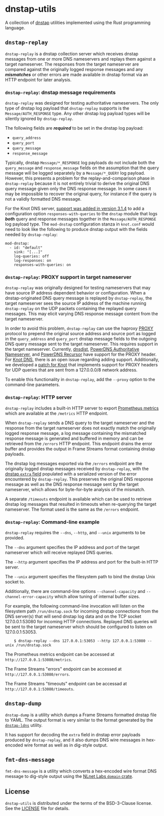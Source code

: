 # dnstap-utils

A collection of [dnstap] utilities implemented using the Rust
programming language.

[dnstap]: https://dnstap.info/

## `dnstap-replay`

`dnstap-replay` is a dnstap collection server which receives dnstap
messages from one or more DNS nameservers and replays them against a
target nameserver.  The responses from the target nameserver are
compared against the originally logged response messages and any
***mismatches*** or other errors are made available in dnstap format
via an HTTP endpoint for later analysis.

### `dnstap-replay`: dnstap message requirements

`dnstap-replay` was designed for testing authoritative nameservers. The
only type of dnstap log payload that `dnstap-replay` supports is the
`Message/AUTH_RESPONSE` type. Any other dnstap log payload types will be
silently ignored by `dnstap-replay`.

The following fields are ***required*** to be set in the dnstap log
payload:

 * `query_address`
 * `query_port`
 * `query_message`
 * `response_message`

Typically, dnstap `Message/*_RESPONSE` log payloads do not include both
the `query_message` and `response_message` fields on the assumption that
the query message will be logged separately by a `Message/*_QUERY` log
payload. However, this presents a problem for the replay-and-comparison
phase in `dnstap-replay` because it is not entirely trivial to derive
the original DNS query message given only the DNS response message. In
some cases it may be impossible to recover the original query, for
instance if the query is not a validly formatted DNS message.

For the Knot DNS server, [support was added in version 3.1.4] to add a
configuration option `responses-with-queries` to the `dnstap` module
that logs ***both*** query and response messages together in the
`Message/AUTH_RESPONSE` log payload type. The `mod-dnstap` configuration
stanza in `knot.conf` would need to look like the following to produce
dnstap output with the fields needed by `dnstap-replay`:

```
mod-dnstap:
  - id: "default"
    sink: "[...]"
    log-queries: off
    log-responses: on
    responses-with-queries: on
```

[support was added in version 3.1.4]: https://gitlab.nic.cz/knot/knot-dns/-/issues/764

### `dnstap-replay`: PROXY support in target nameserver

`dnstap-replay` was originally designed for testing nameservers that may
have source IP address dependent behavior or configuration. When a
dnstap-originated DNS query message is replayed by `dnstap-replay`, the
target nameserver sees the source IP address of the machine running
`dnstap-replay` on the UDP packets containing the replayed query
messages. This may elicit varying DNS response message content from the
target nameserver.

In order to avoid this problem, `dnstap-replay` can use the haproxy
[PROXY] protocol to prepend the original source address and source port
as logged in the `query_address` and `query_port` dnstap message fields
to the outgoing DNS query message sent to the target nameserver. This
requires support in the target nameserver. Currently, [dnsdist],
[PowerDNS Authoritative Nameserver], and [PowerDNS Recursor] have
support for the PROXY header. For [Knot DNS], there is an open issue
regarding adding support. Additionally, we developed a [patch for Knot]
that implements support for PROXY headers for UDP queries that are sent
from a 127.0.0.0/8 network address.

To enable this functionality in `dnstap-replay`, add the `--proxy`
option to the command-line parameters.

[PROXY]: https://www.haproxy.org/download/2.5/doc/proxy-protocol.txt
[dnsdist]: https://blog.powerdns.com/2021/05/11/dnsdist-1-6-0-released/
[PowerDNS Authoritative Nameserver]: https://github.com/PowerDNS/pdns/pull/10660
[PowerDNS Recursor]: https://github.com/PowerDNS/pdns/pull/8874
[Knot DNS]: https://gitlab.nic.cz/knot/knot-dns/-/issues/762
[patch for Knot]: https://github.com/fastly/dnstap-utils/blob/main/patches/knot-dns/0001-Support-haproxy-PROXY-v2-protocol-on-incoming-UDP-pa.patch

### `dnstap-replay`: HTTP server

`dnstap-replay` includes a built-in HTTP server to export [Prometheus
metrics] which are available at the `/metrics` HTTP endpoint.

When `dnstap-replay` sends a DNS query to the target nameserver and the
response from the target nameserver does not exactly match the
originally logged response message, a log message containing the
mismatched response message is generated and buffered in memory and can
be retrieved from the `/errors` HTTP endpoint. This endpoint drains the
error buffer and provides the output in Frame Streams format containing
dnstap payloads.

The dnstap log messages exported via the `/errors` endpoint are the
originally logged dnstap messages received by `dnstap-replay`, with the
[dnstap `extra` field] populated with a serialized version of the error
encountered by `dnstap-replay`. This preserves the original DNS response
message as well as the DNS response message sent by the target
nameserver, which allows for byte-for-byte analysis of the mismatch.

A separate `/timeouts` endpoint is available which can be used to
retrieve dnstap log messages that resulted in timeouts when re-querying
the target nameserver. The format used is the same as the `/errors`
endpoint.

[Prometheus metrics]: https://github.com/fastly/dnstap-utils/blob/main/src/bin/dnstap-replay/metrics.rs
[dnstap `extra` field]: https://github.com/dnstap/dnstap.pb/blob/9bafb5b59dacc48a6ff6a839e419e540f1201c42/dnstap.proto#L37-L40

### `dnstap-replay`: Command-line example

`dnstap-replay` requires the `--dns`, `--http`, and `--unix` arguments
to be provided.

The `--dns` argument specifies the IP address and port of the target
nameserver which will receive replayed DNS queries.

The `--http` argument specifies the IP address and port for the built-in
HTTP server.

The `--unix` argument specifies the filesystem path to bind the dnstap
Unix socket to.

Additionally, there are command-line options `--channel-capacity` and
`--channel-error-capacity` which allow tuning of internal buffer
sizes.

For example, the following command-line invocation will listen on the
filesystem path `/run/dnstap.sock` for incoming dnstap connections from
the DNS server(s) that will send dnstap log data and on the TCP socket
127.0.0.1:53080 for incoming HTTP connections. Replayed DNS queries will
be sent to the target nameserver which should be configured to listen on
127.0.0.1:53053.

```
    $ dnstap-replay --dns 127.0.0.1:53053 --http 127.0.0.1:53080 --unix /run/dnstap.sock
```

The Prometheus metrics endpoint can be accessed at
`http://127.0.0.1:53080/metrics`.

The Frame Streams "errors" endpoint can be accessed at
`http://127.0.0.1:53080/errors`.

The Frame Streams "timeouts" endpoint can be accessad at
`http://127.0.0.1:53080/timeouts`.

## `dnstap-dump`

`dnstap-dump` is a utility which dumps a Frame Streams formatted dnstap
file to YAML. The output format is very similar to the format generated
by the [`dnstap-ldns`] utility.

It has support for decoding the `extra` field in dnstap error payloads
produced by `dnstap-replay`, and it also dumps DNS wire messages in
hex-encoded wire format as well as in dig-style output.

[`dnstap-ldns`]: https://github.com/dnstap/dnstap-ldns

## `fmt-dns-message`

`fmt-dns-message` is a utility which converts a hex-encoded wire format
DNS message to dig-style output using the [NLnet Labs `domain` crate].

[NLnet Labs `domain` crate]: https://github.com/NLnetLabs/domain

## License

`dnstap-utils` is distributed under the terms of the BSD-3-Clause
license. See the [LICENSE] file for details.

[LICENSE]: https://github.com/fastly/dnstap-utils/blob/main/LICENSE
